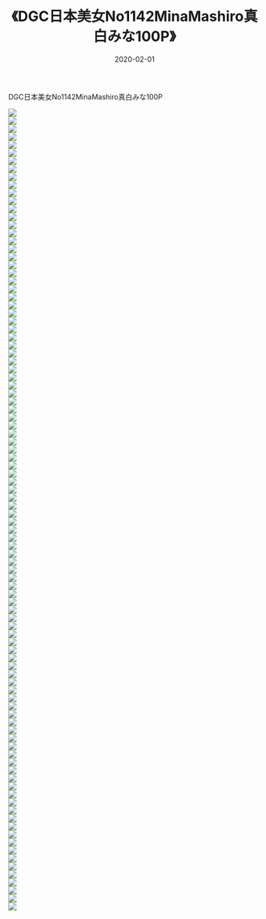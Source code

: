 ﻿---
layout: post
title:  《DGC日本美女No1142MinaMashiro真白みな100P》
date:   2020-02-01
img: http://img.660000.xyz/Sharelink/性感/2020/DGC日本美女No1142MinaMashiro真白みな100P/000.jpg
categories: [美女, 清纯, 唯美]
---

DGC日本美女No1142MinaMashiro真白みな100P

  ![](http://img.660000.xyz/Sharelink/性感/2020/DGC日本美女No1142MinaMashiro真白みな100P/001.jpg) <br> ![](http://img.660000.xyz/Sharelink/性感/2020/DGC日本美女No1142MinaMashiro真白みな100P/002.jpg) <br> ![](http://img.660000.xyz/Sharelink/性感/2020/DGC日本美女No1142MinaMashiro真白みな100P/003.jpg) <br> ![](http://img.660000.xyz/Sharelink/性感/2020/DGC日本美女No1142MinaMashiro真白みな100P/004.jpg) <br> ![](http://img.660000.xyz/Sharelink/性感/2020/DGC日本美女No1142MinaMashiro真白みな100P/005.jpg) <br> ![](http://img.660000.xyz/Sharelink/性感/2020/DGC日本美女No1142MinaMashiro真白みな100P/006.jpg) <br> ![](http://img.660000.xyz/Sharelink/性感/2020/DGC日本美女No1142MinaMashiro真白みな100P/007.jpg) <br> ![](http://img.660000.xyz/Sharelink/性感/2020/DGC日本美女No1142MinaMashiro真白みな100P/008.jpg) <br> ![](http://img.660000.xyz/Sharelink/性感/2020/DGC日本美女No1142MinaMashiro真白みな100P/009.jpg) <br> ![](http://img.660000.xyz/Sharelink/性感/2020/DGC日本美女No1142MinaMashiro真白みな100P/010.jpg) <br> ![](http://img.660000.xyz/Sharelink/性感/2020/DGC日本美女No1142MinaMashiro真白みな100P/011.jpg) <br> ![](http://img.660000.xyz/Sharelink/性感/2020/DGC日本美女No1142MinaMashiro真白みな100P/012.jpg) <br> ![](http://img.660000.xyz/Sharelink/性感/2020/DGC日本美女No1142MinaMashiro真白みな100P/013.jpg) <br> ![](http://img.660000.xyz/Sharelink/性感/2020/DGC日本美女No1142MinaMashiro真白みな100P/014.jpg) <br> ![](http://img.660000.xyz/Sharelink/性感/2020/DGC日本美女No1142MinaMashiro真白みな100P/015.jpg) <br> ![](http://img.660000.xyz/Sharelink/性感/2020/DGC日本美女No1142MinaMashiro真白みな100P/016.jpg) <br> ![](http://img.660000.xyz/Sharelink/性感/2020/DGC日本美女No1142MinaMashiro真白みな100P/017.jpg) <br> ![](http://img.660000.xyz/Sharelink/性感/2020/DGC日本美女No1142MinaMashiro真白みな100P/018.jpg) <br> ![](http://img.660000.xyz/Sharelink/性感/2020/DGC日本美女No1142MinaMashiro真白みな100P/019.jpg) <br> ![](http://img.660000.xyz/Sharelink/性感/2020/DGC日本美女No1142MinaMashiro真白みな100P/020.jpg) <br> ![](http://img.660000.xyz/Sharelink/性感/2020/DGC日本美女No1142MinaMashiro真白みな100P/021.jpg) <br> ![](http://img.660000.xyz/Sharelink/性感/2020/DGC日本美女No1142MinaMashiro真白みな100P/022.jpg) <br> ![](http://img.660000.xyz/Sharelink/性感/2020/DGC日本美女No1142MinaMashiro真白みな100P/023.jpg) <br> ![](http://img.660000.xyz/Sharelink/性感/2020/DGC日本美女No1142MinaMashiro真白みな100P/024.jpg) <br> ![](http://img.660000.xyz/Sharelink/性感/2020/DGC日本美女No1142MinaMashiro真白みな100P/025.jpg) <br> ![](http://img.660000.xyz/Sharelink/性感/2020/DGC日本美女No1142MinaMashiro真白みな100P/026.jpg) <br> ![](http://img.660000.xyz/Sharelink/性感/2020/DGC日本美女No1142MinaMashiro真白みな100P/027.jpg) <br> ![](http://img.660000.xyz/Sharelink/性感/2020/DGC日本美女No1142MinaMashiro真白みな100P/028.jpg) <br> ![](http://img.660000.xyz/Sharelink/性感/2020/DGC日本美女No1142MinaMashiro真白みな100P/029.jpg) <br> ![](http://img.660000.xyz/Sharelink/性感/2020/DGC日本美女No1142MinaMashiro真白みな100P/030.jpg) <br> ![](http://img.660000.xyz/Sharelink/性感/2020/DGC日本美女No1142MinaMashiro真白みな100P/031.jpg) <br> ![](http://img.660000.xyz/Sharelink/性感/2020/DGC日本美女No1142MinaMashiro真白みな100P/032.jpg) <br> ![](http://img.660000.xyz/Sharelink/性感/2020/DGC日本美女No1142MinaMashiro真白みな100P/033.jpg) <br> ![](http://img.660000.xyz/Sharelink/性感/2020/DGC日本美女No1142MinaMashiro真白みな100P/034.jpg) <br> ![](http://img.660000.xyz/Sharelink/性感/2020/DGC日本美女No1142MinaMashiro真白みな100P/035.jpg) <br> ![](http://img.660000.xyz/Sharelink/性感/2020/DGC日本美女No1142MinaMashiro真白みな100P/036.jpg) <br> ![](http://img.660000.xyz/Sharelink/性感/2020/DGC日本美女No1142MinaMashiro真白みな100P/037.jpg) <br> ![](http://img.660000.xyz/Sharelink/性感/2020/DGC日本美女No1142MinaMashiro真白みな100P/038.jpg) <br> ![](http://img.660000.xyz/Sharelink/性感/2020/DGC日本美女No1142MinaMashiro真白みな100P/039.jpg) <br> ![](http://img.660000.xyz/Sharelink/性感/2020/DGC日本美女No1142MinaMashiro真白みな100P/040.jpg) <br> ![](http://img.660000.xyz/Sharelink/性感/2020/DGC日本美女No1142MinaMashiro真白みな100P/041.jpg) <br> ![](http://img.660000.xyz/Sharelink/性感/2020/DGC日本美女No1142MinaMashiro真白みな100P/042.jpg) <br> ![](http://img.660000.xyz/Sharelink/性感/2020/DGC日本美女No1142MinaMashiro真白みな100P/043.jpg) <br> ![](http://img.660000.xyz/Sharelink/性感/2020/DGC日本美女No1142MinaMashiro真白みな100P/044.jpg) <br> ![](http://img.660000.xyz/Sharelink/性感/2020/DGC日本美女No1142MinaMashiro真白みな100P/045.jpg) <br> ![](http://img.660000.xyz/Sharelink/性感/2020/DGC日本美女No1142MinaMashiro真白みな100P/046.jpg) <br> ![](http://img.660000.xyz/Sharelink/性感/2020/DGC日本美女No1142MinaMashiro真白みな100P/047.jpg) <br> ![](http://img.660000.xyz/Sharelink/性感/2020/DGC日本美女No1142MinaMashiro真白みな100P/048.jpg) <br> ![](http://img.660000.xyz/Sharelink/性感/2020/DGC日本美女No1142MinaMashiro真白みな100P/049.jpg) <br> ![](http://img.660000.xyz/Sharelink/性感/2020/DGC日本美女No1142MinaMashiro真白みな100P/050.jpg) <br> ![](http://img.660000.xyz/Sharelink/性感/2020/DGC日本美女No1142MinaMashiro真白みな100P/051.jpg) <br> ![](http://img.660000.xyz/Sharelink/性感/2020/DGC日本美女No1142MinaMashiro真白みな100P/052.jpg) <br> ![](http://img.660000.xyz/Sharelink/性感/2020/DGC日本美女No1142MinaMashiro真白みな100P/053.jpg) <br> ![](http://img.660000.xyz/Sharelink/性感/2020/DGC日本美女No1142MinaMashiro真白みな100P/054.jpg) <br> ![](http://img.660000.xyz/Sharelink/性感/2020/DGC日本美女No1142MinaMashiro真白みな100P/055.jpg) <br> ![](http://img.660000.xyz/Sharelink/性感/2020/DGC日本美女No1142MinaMashiro真白みな100P/056.jpg) <br> ![](http://img.660000.xyz/Sharelink/性感/2020/DGC日本美女No1142MinaMashiro真白みな100P/057.jpg) <br> ![](http://img.660000.xyz/Sharelink/性感/2020/DGC日本美女No1142MinaMashiro真白みな100P/058.jpg) <br> ![](http://img.660000.xyz/Sharelink/性感/2020/DGC日本美女No1142MinaMashiro真白みな100P/059.jpg) <br> ![](http://img.660000.xyz/Sharelink/性感/2020/DGC日本美女No1142MinaMashiro真白みな100P/060.jpg) <br> ![](http://img.660000.xyz/Sharelink/性感/2020/DGC日本美女No1142MinaMashiro真白みな100P/061.jpg) <br> ![](http://img.660000.xyz/Sharelink/性感/2020/DGC日本美女No1142MinaMashiro真白みな100P/062.jpg) <br> ![](http://img.660000.xyz/Sharelink/性感/2020/DGC日本美女No1142MinaMashiro真白みな100P/063.jpg) <br> ![](http://img.660000.xyz/Sharelink/性感/2020/DGC日本美女No1142MinaMashiro真白みな100P/064.jpg) <br> ![](http://img.660000.xyz/Sharelink/性感/2020/DGC日本美女No1142MinaMashiro真白みな100P/065.jpg) <br> ![](http://img.660000.xyz/Sharelink/性感/2020/DGC日本美女No1142MinaMashiro真白みな100P/066.jpg) <br> ![](http://img.660000.xyz/Sharelink/性感/2020/DGC日本美女No1142MinaMashiro真白みな100P/067.jpg) <br> ![](http://img.660000.xyz/Sharelink/性感/2020/DGC日本美女No1142MinaMashiro真白みな100P/068.jpg) <br> ![](http://img.660000.xyz/Sharelink/性感/2020/DGC日本美女No1142MinaMashiro真白みな100P/069.jpg) <br> ![](http://img.660000.xyz/Sharelink/性感/2020/DGC日本美女No1142MinaMashiro真白みな100P/070.jpg) <br> ![](http://img.660000.xyz/Sharelink/性感/2020/DGC日本美女No1142MinaMashiro真白みな100P/071.jpg) <br> ![](http://img.660000.xyz/Sharelink/性感/2020/DGC日本美女No1142MinaMashiro真白みな100P/072.jpg) <br> ![](http://img.660000.xyz/Sharelink/性感/2020/DGC日本美女No1142MinaMashiro真白みな100P/073.jpg) <br> ![](http://img.660000.xyz/Sharelink/性感/2020/DGC日本美女No1142MinaMashiro真白みな100P/074.jpg) <br> ![](http://img.660000.xyz/Sharelink/性感/2020/DGC日本美女No1142MinaMashiro真白みな100P/075.jpg) <br> ![](http://img.660000.xyz/Sharelink/性感/2020/DGC日本美女No1142MinaMashiro真白みな100P/076.jpg) <br> ![](http://img.660000.xyz/Sharelink/性感/2020/DGC日本美女No1142MinaMashiro真白みな100P/077.jpg) <br> ![](http://img.660000.xyz/Sharelink/性感/2020/DGC日本美女No1142MinaMashiro真白みな100P/078.jpg) <br> ![](http://img.660000.xyz/Sharelink/性感/2020/DGC日本美女No1142MinaMashiro真白みな100P/079.jpg) <br> ![](http://img.660000.xyz/Sharelink/性感/2020/DGC日本美女No1142MinaMashiro真白みな100P/080.jpg) <br> ![](http://img.660000.xyz/Sharelink/性感/2020/DGC日本美女No1142MinaMashiro真白みな100P/081.jpg) <br> ![](http://img.660000.xyz/Sharelink/性感/2020/DGC日本美女No1142MinaMashiro真白みな100P/082.jpg) <br> ![](http://img.660000.xyz/Sharelink/性感/2020/DGC日本美女No1142MinaMashiro真白みな100P/083.jpg) <br> ![](http://img.660000.xyz/Sharelink/性感/2020/DGC日本美女No1142MinaMashiro真白みな100P/084.jpg) <br> ![](http://img.660000.xyz/Sharelink/性感/2020/DGC日本美女No1142MinaMashiro真白みな100P/085.jpg) <br> ![](http://img.660000.xyz/Sharelink/性感/2020/DGC日本美女No1142MinaMashiro真白みな100P/086.jpg) <br> ![](http://img.660000.xyz/Sharelink/性感/2020/DGC日本美女No1142MinaMashiro真白みな100P/087.jpg) <br> ![](http://img.660000.xyz/Sharelink/性感/2020/DGC日本美女No1142MinaMashiro真白みな100P/088.jpg) <br> ![](http://img.660000.xyz/Sharelink/性感/2020/DGC日本美女No1142MinaMashiro真白みな100P/089.jpg) <br> ![](http://img.660000.xyz/Sharelink/性感/2020/DGC日本美女No1142MinaMashiro真白みな100P/090.jpg) <br> ![](http://img.660000.xyz/Sharelink/性感/2020/DGC日本美女No1142MinaMashiro真白みな100P/091.jpg) <br> ![](http://img.660000.xyz/Sharelink/性感/2020/DGC日本美女No1142MinaMashiro真白みな100P/092.jpg) <br> ![](http://img.660000.xyz/Sharelink/性感/2020/DGC日本美女No1142MinaMashiro真白みな100P/093.jpg) <br> ![](http://img.660000.xyz/Sharelink/性感/2020/DGC日本美女No1142MinaMashiro真白みな100P/094.jpg) <br> ![](http://img.660000.xyz/Sharelink/性感/2020/DGC日本美女No1142MinaMashiro真白みな100P/095.jpg) <br> ![](http://img.660000.xyz/Sharelink/性感/2020/DGC日本美女No1142MinaMashiro真白みな100P/096.jpg) <br> ![](http://img.660000.xyz/Sharelink/性感/2020/DGC日本美女No1142MinaMashiro真白みな100P/097.jpg) <br> ![](http://img.660000.xyz/Sharelink/性感/2020/DGC日本美女No1142MinaMashiro真白みな100P/098.jpg) <br> ![](http://img.660000.xyz/Sharelink/性感/2020/DGC日本美女No1142MinaMashiro真白みな100P/099.jpg) <br> ![](http://img.660000.xyz/Sharelink/性感/2020/DGC日本美女No1142MinaMashiro真白みな100P/100.jpg) <br>